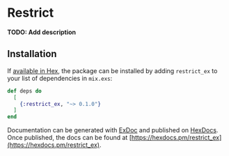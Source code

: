 # Restrict

**TODO: Add description**

## Installation

If [available in Hex](https://hex.pm/docs/publish), the package can be installed
by adding `restrict_ex` to your list of dependencies in `mix.exs`:

```elixir
def deps do
  [
    {:restrict_ex, "~> 0.1.0"}
  ]
end
```

Documentation can be generated with [ExDoc](https://github.com/elixir-lang/ex_doc)
and published on [HexDocs](https://hexdocs.pm). Once published, the docs can
be found at [https://hexdocs.pm/restrict_ex](https://hexdocs.pm/restrict_ex).

